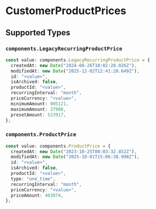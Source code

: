 # CustomerProductPrices


## Supported Types

### `components.LegacyRecurringProductPrice`

```typescript
const value: components.LegacyRecurringProductPrice = {
  createdAt: new Date("2024-08-26T10:02:28.026Z"),
  modifiedAt: new Date("2025-12-02T12:41:20.649Z"),
  id: "<value>",
  isArchived: false,
  productId: "<value>",
  recurringInterval: "month",
  priceCurrency: "<value>",
  minimumAmount: 905121,
  maximumAmount: 37980,
  presetAmount: 523917,
};
```

### `components.ProductPrice`

```typescript
const value: components.ProductPrice = {
  createdAt: new Date("2023-10-25T00:03:32.852Z"),
  modifiedAt: new Date("2025-10-01T15:06:38.998Z"),
  id: "<value>",
  isArchived: false,
  productId: "<value>",
  type: "one_time",
  recurringInterval: "month",
  priceCurrency: "<value>",
  priceAmount: 403074,
};
```

